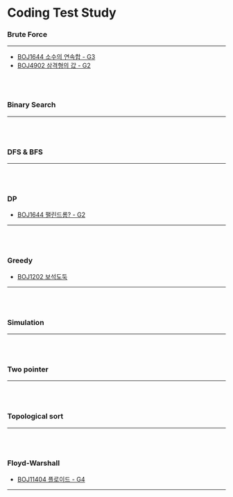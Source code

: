 # Coding Test Study

### Brute Force

***

* [BOJ1644 소수의 연속합 - G3](https://github.com/Jungmin-Seo0527/CodingTest/blob/main/solution/bruteForce/BOJ1644_%EC%86%8C%EC%88%98%EC%9D%98_%EC%97%B0%EC%86%8D%ED%95%A9.md)
* [BOJ4902 삼격형의 값 - G2](https://github.com/Jungmin-Seo0527/CodingTest/blob/main/solution/bruteForce/BOJ4902_삼격형의_값.md)

<br><br>

### Binary Search

***

<br><br>

### DFS & BFS

***

<br><br>

### DP

* [BOJ1644 팰린드롬? - G2](https://github.com/Jungmin-Seo0527/CodingTest/blob/main/solution/dp/BOJ10942_팰린드롬.md)

***

<br><br>

### Greedy

* [BOJ1202 보석도둑](https://github.com/Jungmin-Seo0527/CodingTest/blob/main/solution/greedy/BOJ1202_보석_도둑.md)

***

<br><br>

### Simulation

***

<br><br>

### Two pointer

***

<br><br>

### Topological sort

***

<br><br>

### Floyd-Warshall

* [BOJ11404 플로이드 - G4](https://github.com/Jungmin-Seo0527/CodingTest/blob/main/solution/floyd-warshall/BOJ11404_플로이드.md)

***
<br><br>

           
